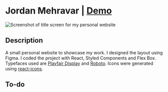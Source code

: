 # Jordan Mehravar | [Demo](https://jordanmeh.com/) 
![Screenshot of title screen for my personal website](https://i.ibb.co/gJsjcs9/Screenshot-from-2021-10-11-19-00-13.png)

## Description
A small personal website to showcase my work. I designed the layout using Figma. I coded the project with React, Styled Components and Flex Box.
Typefaces used are [Playfair Display](https://fonts.google.com/specimen/Playfair+Display) and [Roboto](https://fonts.google.com/specimen/Roboto).
Icons were generated using [react-icons](https://react-icons.github.io/react-icons/).

## To-do
<br><br>

